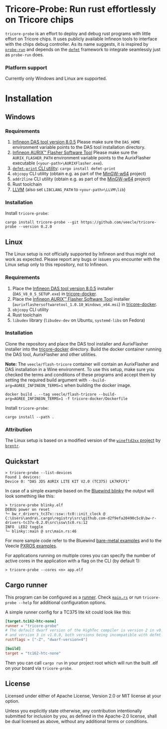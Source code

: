 # Tricore-Probe: Run rust effortlessly on Tricore chips

`tricore-probe` is an effort to deploy and debug rust programs with little effort
on Tricore chips. It uses publicly available Infineon tools to interface with the
chips debug controller. As its name suggests, it is inspired by [`probe-run`](https://crates.io/crates/probe-run) and depends 
on the [`defmt`](https://defmt.ferrous-systems.com/) framework to integrate seamlessly just as `probe-run` does.

### Platform support
Currently only Windows and Linux are supported.

# Installation

## Windows

### Requirements

1. [Infineon DAS tool version 8.0.5](https://www.infineon.com/cms/en/product/promopages/das/)
    Please make sure the `DAS_HOME` environment variable points to the DAS tool installation directory.
2. [Infineon AURIX™ Flasher Software Tool](https://softwaretools.infineon.com/tools/com.ifx.tb.tool.aurixflashersoftwaretool)
   Please make sure the `AURIX_FLASHER_PATH` environment variable points to the AurixFlasher executable (`<your-path>\AURIXFlasher.exe`).
3. [`defmt-print` CLI utility](https://crates.io/crates/defmt-print): `cargo install defmt-print`
4. `objcopy` CLI utility (obtain e.g. as part of the [MinGW-w64](https://www.mingw-w64.org/) project)
5. `addr2line` CLI utility (obtain e.g. as part of the [MinGW-w64](https://www.mingw-w64.org/) project)
6. Rust toolchain
7. [LLVM](https://github.com/llvm/llvm-project/releases) (also set `LIBCLANG_PATH` to `<your-path>\LLVM\lib`)

### Installation
Install `tricore-probe`:
```shell
cargo install tricore-probe --git https://github.com/veecle/tricore-probe --version 0.2.0
```

## Linux

The Linux setup is not officially supported by Infineon and thus might not work as expected.
Please report any bugs or issues you encounter with the Linux setup only to this repository, not to Infineon.

### Requirements

1. Place the [Infineon DAS tool version 8.0.5](https://www.infineon.com/cms/en/product/promopages/das/) installer (`DAS_V8_0_5_SETUP.exe`) in [tricore-docker](tricore-docker).
2. Place the [Infineon AURIX™ Flasher Software Tool](https://softwaretools.infineon.com/tools/com.ifx.tb.tool.aurixflashersoftwaretool) installer (`aurixflashersoftwaretool_1.0.10_Windows_x64.msi`) in [tricore-docker](tricore-docker).
3. `objcopy` CLI utility
4. Rust toolchain
5. `libudev` library (`libudev-dev` on Ubuntu, `systemd-libs` on Fedora)

### Installation
Clone the repository and place the DAS tool installer and AurixFlasher installer into the [tricore-docker](tricore-docker) directory.
Build the docker container running the DAS tool, AurixFlasher and other utilities.

**Note:**
The `veecle/flash-tricore` container will contain an AurixFlasher and DAS installation in a Wine environment.
To use this setup, make sure you checked the terms and conditions of these programs and accept them by setting the required build argument with `--build-arg=AGREE_INFINEON_TERMS=1` when building the docker image.

```shell
docker build . --tag veecle/flash-tricore --build-arg=AGREE_INFINEON_TERMS=1 -f tricore-docker/Dockerfile
```

Install `tricore-probe`:
```shell
cargo install --path .
```

### Attribution

The Linux setup is based on a modified version of the [`wineftd2xx` project](https://github.com/brentr/wineftd2xx) by [`brentr`](https://github.com/brentr).

## Quickstart

```
> tricore-probe --list-devices
Found 1 devices:
Device 0: "DAS JDS AURIX LITE KIT V2.0 (TC375) LK7KFCF1"
```

In case of a simple example based on the [Bluewind blinky](https://github.com/bluewind-embedded-systems/bw-r-drivers-tc37x-examples/tree/main/blinky) the output will look something like this:

```
> tricore-probe blinky.elf
DEBUG power on reset
└─ bw_r_drivers_tc37x::ssw::tc0::init_clock @ C:\Users\andra\.cargo\registry\src\github.com-d2f9efa20490c5c8\bw-r-drivers-tc37x-0.2.0\src\ssw\tc0.rs:12
INFO  LED2 toggle
└─ blinky::main @ src\main.rs:46
```

For more sample code refer to the Bluewind [bare-metal examples](https://github.com/bluewind-embedded-systems/bw-r-drivers-tc37x-examples) and to the Veecle [PXROS examples](https://github.com/veecle/veecle-pxros/tree/main/examples).

For applications running on multiple cores you can specify the number of active cores in the application with a flag on the CLI (by default 1):
```
> tricore-probe --cores <n> app.elf 
```

## Cargo runner
This program can be configured as a [runner](https://doc.rust-lang.org/cargo/reference/config.html#targettriplerunner).
Check [`main.rs`](src/main.rs) or run `tricore-probe --help` for additional configuration options.

A simple runner config for a TC375 lite kit could look like this:

```toml
[target.tc162-htc-none]
runner = "tricore-probe"
# The default dwarf version of the HighTec compiler is version 2 in v0.2.0
# and version 3 in v1.0.0, both versions being incompatible with defmt location information.
rustflags = ["-Z", "dwarf-version=4"]

[build]
target = "tc162-htc-none"
```

Then you can call `cargo run` in your project root which will run the built .elf on your board via `tricore-probe`.

## License

Licensed under either of Apache License, Version 2.0 or MIT license at your option.

Unless you explicitly state otherwise, any contribution intentionally submitted for inclusion by you, as defined in the Apache-2.0 license, shall be dual licensed as above, without any additional terms or conditions.